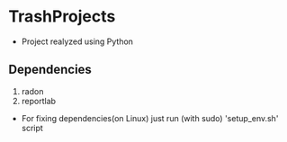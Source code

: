 # TrashProjects
- Project realyzed using Python

## Dependencies
1. radon
2. reportlab
- For fixing dependencies(on Linux) just run (with sudo) 'setup_env.sh' script
